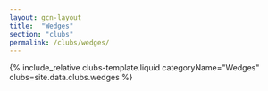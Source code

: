 ```yaml
---
layout: gcn-layout
title:  "Wedges"
section: "clubs"
permalink: /clubs/wedges/
---
```


{% include_relative clubs-template.liquid categoryName="Wedges" clubs=site.data.clubs.wedges %}
